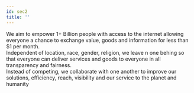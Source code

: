 ```yaml
---
id: sec2
title: ''
---
```


We aim to empower 1+ Billion people with access to the internet allowing everyone a chance to exchange value, goods and information for less than $1 per month. 
<br>
Independent of location, race, gender, religion, we leave n one behing so that everyone can deliver services and goods to everyone in all transparency and fairness. 
<br>
Instead of competing, we collaborate with one another to improve our solutions, efficiency, reach, visibility and our service to the planet and humanity